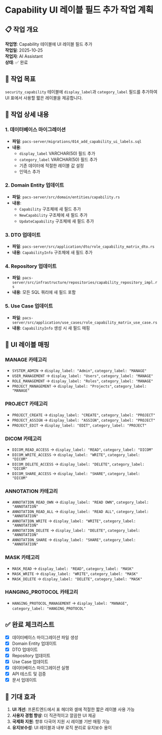 # Capability UI 레이블 필드 추가 작업 계획

## 📋 작업 개요

**작업명**: Capability 테이블에 UI 레이블 필드 추가  
**작업일**: 2025-10-25  
**작업자**: AI Assistant  
**상태**: ✅ 완료  

## 🎯 작업 목표

`security_capability` 테이블에 `display_label`과 `category_label` 필드를 추가하여 UI 표에서 사용할 짧은 레이블을 제공합니다.

## 📝 작업 상세 내용

### 1. 데이터베이스 마이그레이션
- **파일**: `pacs-server/migrations/014_add_capability_ui_labels.sql`
- **내용**: 
  - `display_label` VARCHAR(50) 필드 추가
  - `category_label` VARCHAR(50) 필드 추가
  - 기존 데이터에 적절한 레이블 값 설정
  - 인덱스 추가

### 2. Domain Entity 업데이트
- **파일**: `pacs-server/src/domain/entities/capability.rs`
- **내용**:
  - `Capability` 구조체에 새 필드 추가
  - `NewCapability` 구조체에 새 필드 추가
  - `UpdateCapability` 구조체에 새 필드 추가

### 3. DTO 업데이트
- **파일**: `pacs-server/src/application/dto/role_capability_matrix_dto.rs`
- **내용**: `CapabilityInfo` 구조체에 새 필드 추가

### 4. Repository 업데이트
- **파일**: `pacs-server/src/infrastructure/repositories/capability_repository_impl.rs`
- **내용**: 모든 SQL 쿼리에 새 필드 포함

### 5. Use Case 업데이트
- **파일**: `pacs-server/src/application/use_cases/role_capability_matrix_use_case.rs`
- **내용**: `CapabilityInfo` 생성 시 새 필드 매핑

## 🎨 UI 레이블 매핑

### MANAGE 카테고리
- `SYSTEM_ADMIN` → `display_label: "Admin"`, `category_label: "MANAGE"`
- `USER_MANAGEMENT` → `display_label: "Users"`, `category_label: "MANAGE"`
- `ROLE_MANAGEMENT` → `display_label: "Roles"`, `category_label: "MANAGE"`
- `PROJECT_MANAGEMENT` → `display_label: "Projects"`, `category_label: "MANAGE"`

### PROJECT 카테고리
- `PROJECT_CREATE` → `display_label: "CREATE"`, `category_label: "PROJECT"`
- `PROJECT_ASSIGN` → `display_label: "ASSIGN"`, `category_label: "PROJECT"`
- `PROJECT_EDIT` → `display_label: "EDIT"`, `category_label: "PROJECT"`

### DICOM 카테고리
- `DICOM_READ_ACCESS` → `display_label: "READ"`, `category_label: "DICOM"`
- `DICOM_WRITE_ACCESS` → `display_label: "WRITE"`, `category_label: "DICOM"`
- `DICOM_DELETE_ACCESS` → `display_label: "DELETE"`, `category_label: "DICOM"`
- `DICOM_SHARE_ACCESS` → `display_label: "SHARE"`, `category_label: "DICOM"`

### ANNOTATION 카테고리
- `ANNOTATION_READ_OWN` → `display_label: "READ OWN"`, `category_label: "ANNOTATION"`
- `ANNOTATION_READ_ALL` → `display_label: "READ ALL"`, `category_label: "ANNOTATION"`
- `ANNOTATION_WRITE` → `display_label: "WRITE"`, `category_label: "ANNOTATION"`
- `ANNOTATION_DELETE` → `display_label: "DELETE"`, `category_label: "ANNOTATION"`
- `ANNOTATION_SHARE` → `display_label: "SHARE"`, `category_label: "ANNOTATION"`

### MASK 카테고리
- `MASK_READ` → `display_label: "READ"`, `category_label: "MASK"`
- `MASK_WRITE` → `display_label: "WRITE"`, `category_label: "MASK"`
- `MASK_DELETE` → `display_label: "DELETE"`, `category_label: "MASK"`

### HANGING_PROTOCOL 카테고리
- `HANGING_PROTOCOL_MANAGEMENT` → `display_label: "MANAGE"`, `category_label: "HANGING_PROTOCOL"`

## ✅ 완료 체크리스트

- [x] 데이터베이스 마이그레이션 파일 생성
- [x] Domain Entity 업데이트
- [x] DTO 업데이트
- [x] Repository 업데이트
- [x] Use Case 업데이트
- [x] 데이터베이스 마이그레이션 실행
- [x] API 테스트 및 검증
- [x] 문서 업데이트

## 🎯 기대 효과

1. **UI 개선**: 프론트엔드에서 표 헤더와 셀에 적절한 짧은 레이블 사용 가능
2. **사용자 경험 향상**: 더 직관적이고 깔끔한 UI 제공
3. **국제화 지원**: 향후 다국어 지원 시 레이블 기반 매핑 가능
4. **유지보수성**: UI 레이블과 내부 로직 분리로 유지보수 용이
